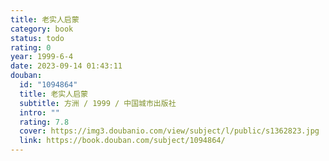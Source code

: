 ```yaml
---
title: 老实人启蒙
category: book
status: todo
rating: 0
year: 1999-6-4
date: 2023-09-14 01:43:11
douban:
  id: "1094864"
  title: 老实人启蒙
  subtitle: 方洲 / 1999 / 中国城市出版社
  intro: ""
  rating: 7.8
  cover: https://img3.doubanio.com/view/subject/l/public/s1362823.jpg
  link: https://book.douban.com/subject/1094864/
---
```


